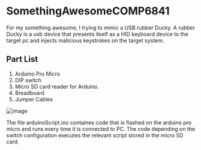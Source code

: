 # SomethingAwesomeCOMP6841

For my something awesome, I trying to mimic a USB rubber Ducky. A rubber Ducky is a usb device that presents itself as a HID keyboard device to the target pc and injects malicious keystrokes on the target system. 

## Part List
1) Arduino Pro Micro
2) DIP switch
3) Micro SD card reader for Arduino.
4) Breadboard
5) Jumper Cables

![image](https://user-images.githubusercontent.com/80434391/111103239-18129800-85a2-11eb-94be-062867abc9d7.png)

The file arduinoScript.ino containes code that is flashed on the arduino pro micro and runs every time it is connected to PC. The code depending on the switch configuration executes the relevant script stored in the micro SD card.

